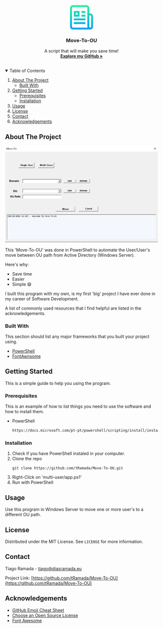<!--
*** Thanks for checking out the Best-README-Template. If you have a suggestion
*** that would make this better, please fork the repo and create a pull request
*** or simply open an issue with the tag "enhancement".
*** Thanks again! Now go create something AMAZING! :D
-->



<!-- PROJECT SHIELDS -->
<!--
*** I'm using markdown "reference style" links for readability.
*** Reference links are enclosed in brackets [ ] instead of parentheses ( ).
*** See the bottom of this document for the declaration of the reference variables
*** for contributors-url, forks-url, etc. This is an optional, concise syntax you may use.
*** https://www.markdownguide.org/basic-syntax/#reference-style-links
-->


<!-- PROJECT LOGO -->
<br />
<p align="center">
  <a href="https://github.com/tRamada/Move-To-OU">
    <img src="images/logo.png" alt="Logo" width="80" height="80">
  </a>

  <h3 align="center">Move-To-OU</h3>

  <p align="center">
    A script that will make you save time!
    <br />
    <a href="https://github.com/tRamada"><strong>Explore my GitHub »</strong></a>
    <br />
    <br />
  </p>
</p>



<!-- TABLE OF CONTENTS -->
<details open="open">
  <summary>Table of Contents</summary>
  <ol>
    <li>
      <a href="#about-the-project">About The Project</a>
      <ul>
        <li><a href="#built-with">Built With</a></li>
      </ul>
    </li>
    <li>
      <a href="#getting-started">Getting Started</a>
      <ul>
        <li><a href="#prerequisites">Prerequisites</a></li>
        <li><a href="#installation">Installation</a></li>
      </ul>
    </li>
    <li><a href="#usage">Usage</a></li>
    <li><a href="#license">License</a></li>
    <li><a href="#contact">Contact</a></li>
    <li><a href="#acknowledgements">Acknowledgements</a></li>
  </ol>
</details>



<!-- ABOUT THE PROJECT -->
## About The Project

<img src="images/screenshot.png">

This 'Move-To-OU' was done in PowerShell to automate the User/User's move between OU path from Active Directory (Windows Server).

Here's why:
* Save time
* Easier
* Simple :smile:

I built this program with my own, is my first 'big' project I have ever done in my career of Software Development.

A list of commonly used resources that I find helpful are listed in the acknowledgements.

### Built With

This section should list any major frameworks that you built your project using.
* [PowerShell](https://docs.microsoft.com/en-us/powershell/scripting/overview?view=powershell-7.1)
* [FontAwnsome](https://fontawesome.com/)



<!-- GETTING STARTED -->
## Getting Started

This is a simple guide to help you using the program.

### Prerequisites

This is an example of how to list things you need to use the software and how to install them.
* PowerShell
  ```sh
  https://docs.microsoft.com/pt-pt/powershell/scripting/install/installing-powershell?view=powershell-7.1
  ```

### Installation

1. Check if you have PowerShell instaled in your computer.
2. Clone the repo
   ```
   git clone https://github.com/tRamada/Move-To-OU.git
   ```
3. Right-Click on 'multi-user/app.ps1'
4. Run with PowerShell



<!-- USAGE EXAMPLES -->
## Usage

Use this program in Windows Server to move one or more user's to a different OU path.

<!-- _For more examples, please refer to the [Documentation](https://example.com)_ -->



<!-- LICENSE -->
## License

Distributed under the MIT License. See `LICENSE` for more information.



<!-- CONTACT -->
## Contact

Tiago Ramada - tiago@diasramada.eu

Project Link: [https://github.com/tRamada/Move-To-OU](https://github.com/tRamada/Move-To-OU)



<!-- ACKNOWLEDGEMENTS -->
## Acknowledgements
* [GitHub Emoji Cheat Sheet](https://www.webpagefx.com/tools/emoji-cheat-sheet)
* [Choose an Open Source License](https://choosealicense.com)
* [Font Awesome](https://fontawesome.com)
